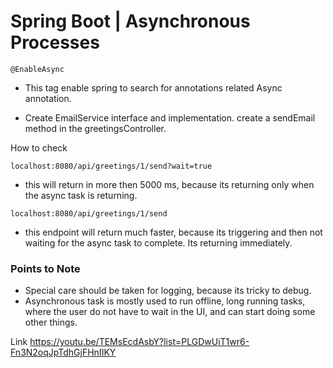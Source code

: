 # Spring Boot | Asynchronous Processes

`@EnableAsync`
* This tag enable spring to search for annotations related Async annotation.

* Create EmailService interface and implementation. create a sendEmail method in the greetingsController.

How to check

`localhost:8080/api/greetings/1/send?wait=true`
* this will return in more then 5000 ms, because its returning only when the async task is returning.

`localhost:8080/api/greetings/1/send`
* this endpoint will return much faster, because its triggering and then not waiting for the async task to complete. Its returning immediately.


### Points to Note

* Special care should be taken for logging, because its tricky to debug.
* Asynchronous task is mostly used to run offline, long running tasks, where the user do not have to wait in the UI, and can start doing some other things.

Link
https://youtu.be/TEMsEcdAsbY?list=PLGDwUiT1wr6-Fn3N2oqJpTdhGjFHnIIKY


	